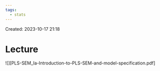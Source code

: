 ```yaml
---
tags:
  - stats
---
```

Created: 2023-10-17 21:18
# Lecture

![][PLS-SEM_Ia-Introduction-to-PLS-SEM-and-model-specification.pdf]